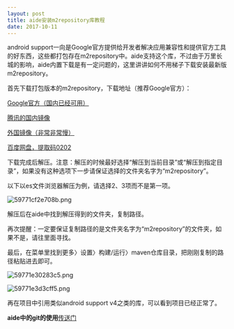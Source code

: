 ```yaml
---
layout: post
title: aide安装m2repository库教程
date: 2017-10-11
---
```


android support一向是Google官方提供给开发者解决应用兼容性和提供官方工具的好东西，这些都打包存在m2repository中。aide支持这个库，不过由于万里长城的影响，aide内置下载是有一定问题的，这里讲讲如何不用梯子下载安装最新版m2repository。

首先下载打包版本的m2repository，下载地址（推荐Google官方）：

[Google官方（国内已经可用）](https://luolisen.top/go?url=https://dl-ssl.google.com/android/repository/android_m2repository_r47.zip)

 [腾讯的国内镜像](https://luolisen.top/go?url=http://android-mirror.bugly.qq.com:8080/android/repository/android_m2repository_r47.zip)

[外国镜像（非常非常慢）](https://luolisen.top/go?url=http://mirrors.neusoft.edu.cn/android/repository/android_m2repository_r47.zip)

[百度网盘，提取码0202](https://luolisen.top/go?url=https://pan.baidu.com/s/1qXD16RM)

下载完成后解压。注意：解压的时候最好选择“解压到当前目录”或“解压到指定目录”，如果没有这种选项下一步请保证选择的文件夹名字为“m2repository”。

以下以es文件浏览器解压为例，请选择2、3项而不是第一项。

![59771cf2e708b.png](https://i.loli.net/2017/07/25/59771cf2e708b.png)

解压后在aide中找到解压得到的文件夹，复制路径。

再次提醒：一定要保证复制路径的是文件夹名字为“m2repository”的文件夹，如果不是，请往里面寻找。

最后，在菜单里找到更多〉设置〉构建/运行〉maven仓库目录，把刚刚复制的路径粘贴进去即可。

![59771e30283c5.png](https://ooo.0o0.ooo/2017/07/25/59771e30283c5.png)

![59771e3d3cff5.png](https://i.loli.net/2017/07/25/59771e3d3cff5.png)

再在项目中引用类似android support v4之类的库，可以看到项目已经正常了。

**aide中的git的使用**[传送门](https://luolisen.top/go?url=https://luolisen.top/id0005)
